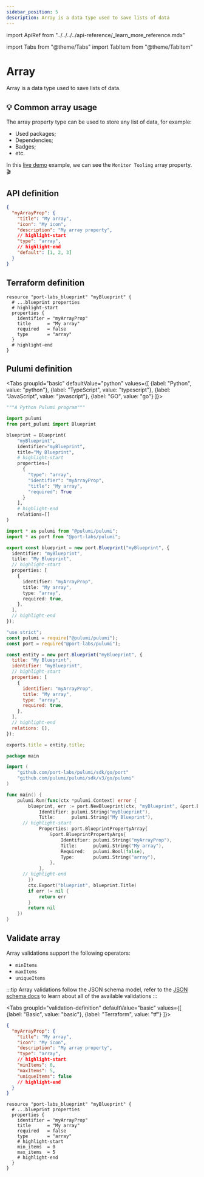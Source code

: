 ```yaml
---
sidebar_position: 5
description: Array is a data type used to save lists of data
---
```


import ApiRef from "../../../../api-reference/\_learn_more_reference.mdx"

import Tabs from "@theme/Tabs"
import TabItem from "@theme/TabItem"

# Array

Array is a data type used to save lists of data.

## 💡 Common array usage

The array property type can be used to store any list of data, for example:

- Used packages;
- Dependencies;
- Badges;
- etc.

In this [live demo](https://demo.getport.io/services) example, we can see the `Monitor Tooling` array property. 🎬

## API definition

```json showLineNumbers
{
  "myArrayProp": {
    "title": "My array",
    "icon": "My icon",
    "description": "My array property",
    // highlight-start
    "type": "array",
    // highlight-end
    "default": [1, 2, 3]
  }
}
```

<ApiRef />

## Terraform definition

```hcl showLineNumbers
resource "port-labs_blueprint" "myBlueprint" {
  # ...blueprint properties
  # highlight-start
  properties {
    identifier = "myArrayProp"
    title      = "My array"
    required   = false
    type       = "array"
  }
  # highlight-end
}
```

## Pulumi definition

<Tabs groupId="basic" defaultValue="python" values={[
{label: "Python", value: "python"},
{label: "TypeScript", value: "typescript"},
{label: "JavaScript", value: "javascript"},
{label: "GO", value: "go"}
]}>

<TabItem value="python">

```python showLineNumbers
"""A Python Pulumi program"""

import pulumi
from port_pulumi import Blueprint

blueprint = Blueprint(
    "myBlueprint",
    identifier="myBlueprint",
    title="My Blueprint",
    # highlight-start
    properties=[
      {
        "type": "array",
        "identifier": "myArrayProp",
        "title": "My array",
        "required": True
      }
    ],
    # highlight-end
    relations=[]
)
```

</TabItem>

<TabItem value="typescript">

```typescript showLineNumbers
import * as pulumi from "@pulumi/pulumi";
import * as port from "@port-labs/pulumi";

export const blueprint = new port.Blueprint("myBlueprint", {
  identifier: "myBlueprint",
  title: "My Blueprint",
  // highlight-start
  properties: [
    {
      identifier: "myArrayProp",
      title: "My array",
      type: "array",
      required: true,
    },
  ],
  // highlight-end
});
```

</TabItem>

<TabItem value="javascript">

```javascript showLineNumbers
"use strict";
const pulumi = require("@pulumi/pulumi");
const port = require("@port-labs/pulumi");

const entity = new port.Blueprint("myBlueprint", {
  title: "My Blueprint",
  identifier: "myBlueprint",
  // highlight-start
  properties: [
    {
      identifier: "myArrayProp",
      title: "My array",
      type: "array",
      required: true,
    },
  ],
  // highlight-end
  relations: [],
});

exports.title = entity.title;
```

</TabItem>
<TabItem value="go">

```go showLineNumbers
package main

import (
	"github.com/port-labs/pulumi/sdk/go/port"
	"github.com/pulumi/pulumi/sdk/v3/go/pulumi"
)

func main() {
	pulumi.Run(func(ctx *pulumi.Context) error {
		blueprint, err := port.NewBlueprint(ctx, "myBlueprint", &port.BlueprintArgs{
			Identifier: pulumi.String("myBlueprint"),
			Title:      pulumi.String("My Blueprint"),
      // highlight-start
			Properties: port.BlueprintPropertyArray{
				&port.BlueprintPropertyArgs{
					Identifier: pulumi.String("myArrayProp"),
					Title:      pulumi.String("My array"),
					Required:   pulumi.Bool(false),
					Type:       pulumi.String("array"),
				},
			},
      // highlight-end
		})
		ctx.Export("blueprint", blueprint.Title)
		if err != nil {
			return err
		}
		return nil
	})
}
```

</TabItem>

</Tabs>

## Validate array

Array validations support the following operators:

- `minItems`
- `maxItems`
- `uniqueItems`

:::tip
Array validations follow the JSON schema model, refer to the [JSON schema docs](https://json-schema.org/understanding-json-schema/reference/array.html) to learn about all of the available validations
:::

<Tabs groupId="validation-definition" defaultValue="basic" values={[
{label: "Basic", value: "basic"},
{label: "Terraform", value: "tf"}
]}>

<TabItem value="basic">

```json showLineNumbers
{
  "myArrayProp": {
    "title": "My array",
    "icon": "My icon",
    "description": "My array property",
    "type": "array",
    // highlight-start
    "minItems": 0,
    "maxItems": 5,
    "uniqueItems": false
    // highlight-end
  }
}
```

</TabItem>

<TabItem value="tf">

```hcl showLineNumbers
resource "port-labs_blueprint" "myBlueprint" {
  # ...blueprint properties
  properties {
    identifier = "myArrayProp"
    title      = "My array"
    required   = false
    type       = "array"
    # highlight-start
    min_items  = 0
    max_items  = 5
    # highlight-end
  }
}
```

</TabItem>
</Tabs>
